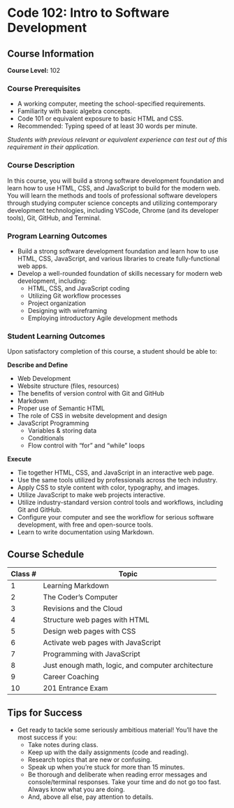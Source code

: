 # Code 102: Intro to Software Development

## Course Information

**Course Level:** 102

### Course Prerequisites
- A working computer, meeting the school-specified requirements.
- Familiarity with basic algebra concepts.
- Code 101 or equivalent exposure to basic HTML and CSS.
- Recommended: Typing speed of at least 30 words per minute.

*Students with previous relevant or equivalent experience can test out of this requirement in their application.*

### Course Description
In this course, you will build a strong software development foundation and learn how to use HTML, CSS, and JavaScript to build for the modern web. You will learn the methods and tools of professional software developers through studying computer science concepts and utilizing contemporary development technologies, including VSCode, Chrome (and its developer tools), Git, GitHub, and Terminal.

### Program Learning Outcomes
- Build a strong software development foundation and learn how to use HTML, CSS, JavaScript, and various libraries to create fully-functional web apps.
- Develop a well-rounded foundation of skills necessary for modern web development, including:
  - HTML, CSS, and JavaScript coding
  - Utilizing Git workflow processes
  - Project organization
  - Designing with wireframing
  - Employing introductory Agile development methods

### Student Learning Outcomes
Upon satisfactory completion of this course, a student should be able to:

**Describe and Define**
- Web Development
- Website structure (files, resources)
- The benefits of version control with Git and GitHub
- Markdown
- Proper use of Semantic HTML
- The role of CSS in website development and design
- JavaScript Programming
  - Variables & storing data
  - Conditionals
  - Flow control with “for” and “while” loops

**Execute**
- Tie together HTML, CSS, and JavaScript in an interactive web page.
- Use the same tools utilized by professionals across the tech industry.
- Apply CSS to style content with color, typography, and images.
- Utilize JavaScript to make web projects interactive.
- Utilize industry-standard version control tools and workflows, including Git and GitHub.
- Configure your computer and see the workflow for serious software development, with free and open-source tools.
- Learn to write documentation using Markdown.

## Course Schedule

| Class # | Topic                                  |
|---------|----------------------------------------|
| 1       | Learning Markdown                      |
| 2       | The Coder’s Computer                   |
| 3       | Revisions and the Cloud                |
| 4       | Structure web pages with HTML          |
| 5       | Design web pages with CSS              |
| 6       | Activate web pages with JavaScript     |
| 7       | Programming with JavaScript            |
| 8       | Just enough math, logic, and computer architecture |
| 9       | Career Coaching                        |
| 10      | 201 Entrance Exam                      |

## Tips for Success
- Get ready to tackle some seriously ambitious material! You’ll have the most success if you:
  - Take notes during class.
  - Keep up with the daily assignments (code and reading).
  - Research topics that are new or confusing.
  - Speak up when you’re stuck for more than 15 minutes.
  - Be thorough and deliberate when reading error messages and console/terminal responses. Take your time and do not go too fast. Always know what you are doing.
  - And, above all else, pay attention to details.

